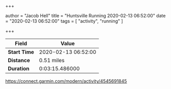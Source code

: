 +++

author = "Jacob Hell"
title = "Huntsville Running 2020-02-13 06:52:00"
date = "2020-02-13 06:52:00"
tags = [
    "activity", "running"
]

+++

<!--more-->

|Field  |Value  |
|--- | --- |
|**Start Time**|2020-02-13 06:52:00|
|**Distance**|0.51 miles|
|**Duration**|0:03:15.486000|

https://connect.garmin.com/modern/activity/4545691845